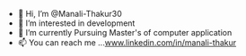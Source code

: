 - 👋 Hi, I’m @Manali-Thakur30
- 👀 I’m interested in development
- 🌱 I’m currently Pursuing Master's of computer application
- 📫 You can reach me ...www.linkedin.com/in/manali-thakur


<!---
Manali-Thakur30/Manali-Thakur30 is a ✨ special ✨ repository because its `README.md` (this file) appears on your GitHub profile.
You can click the Preview link to take a look at your changes.
--->
